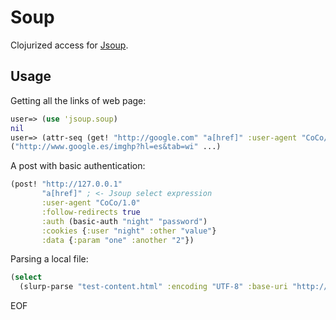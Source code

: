 # Soup

Clojurized access for [Jsoup](http://jsoup.org/).

## Usage

Getting all the links of web page:

```clojure
user=> (use 'jsoup.soup)
nil
user=> (attr-seq (get! "http://google.com" "a[href]" :user-agent "CoCo/1.0") "abs:href")
("http://www.google.es/imghp?hl=es&tab=wi" ...)

```
A post with basic authentication:

```clojure
(post! "http://127.0.0.1"
       "a[href]" ; <- Jsoup select expression 
       :user-agent "CoCo/1.0" 
       :follow-redirects true
       :auth (basic-auth "night" "password")
       :cookies {:user "night" :other "value"}
       :data {:param "one" :another "2"})
```

Parsing a local file:

```clojure
(select 
  (slurp-parse "test-content.html" :encoding "UTF-8" :base-uri "http://base") "a[href]")
```

EOF
